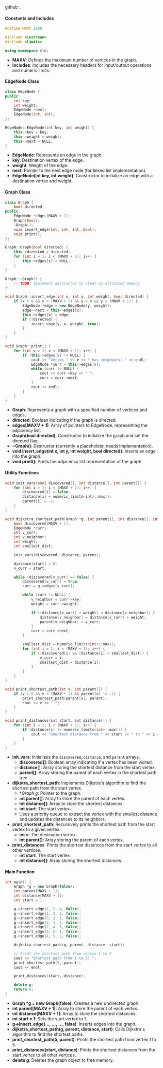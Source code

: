 github : 

#### Constants and Includes
```cpp
#define MAXV 1000

#include <iostream>
#include <limits>

using namespace std;
```
- **MAXV**: Defines the maximum number of vertices in the graph.
- **Includes**: Includes the necessary headers for input/output operations and numeric limits.

#### EdgeNode Class
```cpp
class EdgeNode {
public:
    int key;
    int weight;
    EdgeNode *next;
    EdgeNode(int, int);
};

EdgeNode::EdgeNode(int key, int weight) {
    this->key = key;
    this->weight = weight;
    this->next = NULL;
}
```
- **EdgeNode**: Represents an edge in the graph.
- **key**: Destination vertex of the edge.
- **weight**: Weight of the edge.
- **next**: Pointer to the next edge node (for linked list implementation).
- **EdgeNode(int key, int weight)**: Constructor to initialize an edge with a destination vertex and weight.

#### Graph Class
```cpp
class Graph {
    bool directed;
public:
    EdgeNode *edges[MAXV + 1];
    Graph(bool);
    ~Graph();
    void insert_edge(int, int, int, bool);
    void print();
};

Graph::Graph(bool directed) {
    this->directed = directed;
    for (int i = 1; i < (MAXV + 1); i++) {
        this->edges[i] = NULL;
    }
}

Graph::~Graph() {
    // TODO: Implement destructor to clean up allocated memory
}

void Graph::insert_edge(int x, int y, int weight, bool directed) {
    if (x > 0 && x < (MAXV + 1) && y > 0 && y < (MAXV + 1)) {
        EdgeNode *edge = new EdgeNode(y, weight);
        edge->next = this->edges[x];
        this->edges[x] = edge;
        if (!directed) {
            insert_edge(y, x, weight, true);
        }
    }
}

void Graph::print() {
    for (int v = 1; v < (MAXV + 1); v++) {
        if (this->edges[v] != NULL) {
            cout << "Vertex " << v << " has neighbors: " << endl;
            EdgeNode *curr = this->edges[v];
            while (curr != NULL) {
                cout << curr->key << " ";
                curr = curr->next;
            }
            cout << endl;
        }
    }
}
```
- **Graph**: Represents a graph with a specified number of vertices and edges.
- **directed**: Boolean indicating if the graph is directed.
- **edges[MAXV + 1]**: Array of pointers to EdgeNode, representing the adjacency list.
- **Graph(bool directed)**: Constructor to initialize the graph and set the directed flag.
- **~Graph()**: Destructor (currently a placeholder, needs implementation).
- **void insert_edge(int x, int y, int weight, bool directed)**: Inserts an edge into the graph.
- **void print()**: Prints the adjacency list representation of the graph.

#### Utility Functions
```cpp
void init_vars(bool discovered[], int distance[], int parent[]) {
    for (int i = 1; i < (MAXV + 1); i++) {
        discovered[i] = false;
        distance[i] = numeric_limits<int>::max();
        parent[i] = -1;
    }
}

void dijkstra_shortest_path(Graph *g, int parent[], int distance[], int start) {
    bool discovered[MAXV + 1];
    EdgeNode *curr;
    int v_curr;
    int v_neighbor;
    int weight;
    int smallest_dist;

    init_vars(discovered, distance, parent);

    distance[start] = 0;
    v_curr = start;

    while (discovered[v_curr] == false) {
        discovered[v_curr] = true;
        curr = g->edges[v_curr];

        while (curr != NULL) {
            v_neighbor = curr->key;
            weight = curr->weight;

            if ((distance[v_curr] + weight) < distance[v_neighbor]) {
                distance[v_neighbor] = distance[v_curr] + weight;
                parent[v_neighbor] = v_curr;
            }
            curr = curr->next;
        }

        smallest_dist = numeric_limits<int>::max();
        for (int i = 1; i < (MAXV + 1); i++) {
            if (!discovered[i] && (distance[i] < smallest_dist)) {
                v_curr = i;
                smallest_dist = distance[i];
            }
        }
    }
}

void print_shortest_path(int v, int parent[]) {
    if (v > 0 && v < (MAXV + 1) && parent[v] != -1) {
        print_shortest_path(parent[v], parent);
        cout << v << " ";
    }
}

void print_distances(int start, int distance[]) {
    for (int i = 1; i < (MAXV + 1); i++) {
        if (distance[i] != numeric_limits<int>::max()) {
            cout << "Shortest distance from " << start << " to " << i << " is: " << distance[i] << endl;
        }
    }
}
```
- **init_vars**: Initializes the `discovered`, `distance`, and `parent` arrays.
  - **discovered[]**: Boolean array indicating if a vertex has been visited.
  - **distance[]**: Array storing the shortest distance from the start vertex.
  - **parent[]**: Array storing the parent of each vertex in the shortest path tree.
- **dijkstra_shortest_path**: Implements Dijkstra's algorithm to find the shortest path from the start vertex.
  - **Graph *g**: Pointer to the graph.
  - **int parent[]**: Array to store the parent of each vertex.
  - **int distance[]**: Array to store the shortest distances.
  - **int start**: The start vertex.
  - Uses a priority queue to extract the vertex with the smallest distance and updates the distances to its neighbors.
- **print_shortest_path**: Recursively prints the shortest path from the start vertex to a given vertex.
  - **int v**: The destination vertex.
  - **int parent[]**: Array storing the parent of each vertex.
- **print_distances**: Prints the shortest distances from the start vertex to all other vertices.
  - **int start**: The start vertex.
  - **int distance[]**: Array storing the shortest distances.

#### Main Function
```cpp
int main() {
    Graph *g = new Graph(false);
    int parent[MAXV + 1];
    int distance[MAXV + 1];
    int start = 1;

    g->insert_edge(1, 2, 4, false);
    g->insert_edge(1, 3, 1, false);
    g->insert_edge(3, 2, 1, false);
    g->insert_edge(3, 4, 5, false);
    g->insert_edge(2, 4, 3, false);
    g->insert_edge(2, 5, 1, false);
    g->insert_edge(4, 5, 2, false);

    dijkstra_shortest_path(g, parent, distance, start);

    // Print the shortest path from vertex 1 to 5
    cout << "Shortest path from 1 to 5: ";
    print_shortest_path(5, parent);
    cout << endl;

    print_distances(start, distance);

    delete g;
    return 0;
}
```
- **Graph *g = new Graph(false)**: Creates a new undirected graph.
- **int parent[MAXV + 1]**: Array to store the parent of each vertex.
- **int distance[MAXV + 1]**: Array to store the shortest distances.
- **int start = 1**: Sets the start vertex to 1.
- **g->insert_edge(..., ..., ..., false)**: Inserts edges into the graph.
- **dijkstra_shortest_path(g, parent, distance, start)**: Calls Dijkstra's algorithm to find the shortest paths.
- **print_shortest_path(5, parent)**: Prints the shortest path from vertex 1 to 5.
- **print_distances(start, distance)**: Prints the shortest distances from the start vertex to all other vertices.
- **delete g**: Deletes the graph object to free memory.